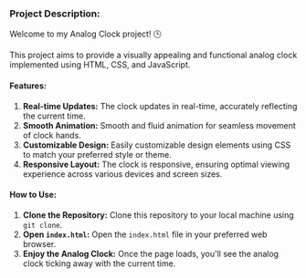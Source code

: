 ### Project Description:

Welcome to my Analog Clock project! 🕒

This project aims to provide a visually appealing and functional analog clock implemented using HTML, CSS, and JavaScript. 

#### Features:

1. **Real-time Updates:** The clock updates in real-time, accurately reflecting the current time.
2. **Smooth Animation:** Smooth and fluid animation for seamless movement of clock hands.
3. **Customizable Design:** Easily customizable design elements using CSS to match your preferred style or theme.
4. **Responsive Layout:** The clock is responsive, ensuring optimal viewing experience across various devices and screen sizes.

#### How to Use:

1. **Clone the Repository:** Clone this repository to your local machine using `git clone`.
2. **Open `index.html`:** Open the `index.html` file in your preferred web browser.
3. **Enjoy the Analog Clock:** Once the page loads, you'll see the analog clock ticking away with the current time.
